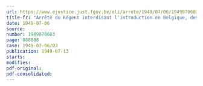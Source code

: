 ```yaml
---
url: https://www.ejustice.just.fgov.be/eli/arrete/1949/07/06/1949070603/justel
title-fr: "Arrêté du Régent interdisant l'introduction en Belgique, des publications étrangères "Clayton's College", par Connie O'Hara et "Salauds", par Anta Grey"
date: 1949-07-06
source:
number: 1949070603
page: 888888
case: 1949-07-06/03
publication: 1949-07-13
starts:
modifies:
pdf-original:
pdf-consolidated:
---
```


